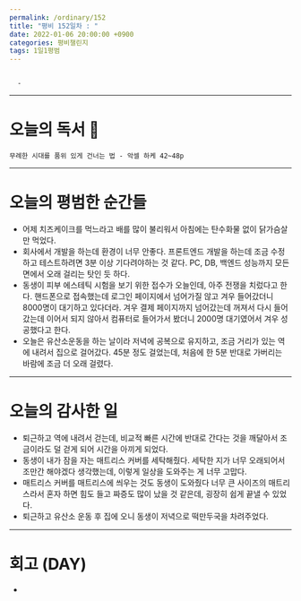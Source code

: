 ```yaml
---
permalink: /ordinary/152
title: "평비 152일차 : "
date: 2022-01-06 20:00:00 +0900
categories: 평비챌린지
tags: 1일1평범
---
```

```

  - 
```

---
# 오늘의 독서 📕
`무례한 시대를 품위 있게 건너는 법 - 악셀 하케 42~48p`  

---
# 오늘의 평범한 순간들
- 어제 치즈케이크를 먹느라고 배를 많이 불리워서 아침에는 탄수화물 없이 닭가슴살만 먹었다.
- 회사에서 개발을 하는데 환경이 너무 안좋다. 프론트엔드 개발을 하는데 조금 수정하고 테스트하려면 3분 이상 기다려야하는 것 같다. PC, DB, 백엔드 성능까지 모든 면에서 오래 걸리는 탓인 듯 하다.
- 동생이 피부 에스테틱 시험을 보기 위한 접수가 오늘인데, 아주 전쟁을 치렀다고 한다. 핸드폰으로 접속했는데 로그인 페이지에서 넘어가질 않고 겨우 들어갔더니 8000명이 대기하고 있다더라. 겨우 결제 페이지까지 넘어갔는데 꺼져서 다시 들어갔는데 이어서 되지 않아서 컴퓨터로 들어가서 봤더니 2000명 대기였어서 겨우 성공했다고 한다.
- 오늘은 유산소운동을 하는 날이라 저녁에 공복으로 유지하고, 조금 거리가 있는 역에 내려서 집으로 걸어갔다. 45분 정도 걸었는데, 처음에 한 5분 반대로 가버리는 바람에 조금 더 오래 걸렸다.

---
# 오늘의 감사한 일
- 퇴근하고 역에 내려서 걷는데, 비교적 빠른 시간에 반대로 간다는 것을 깨달아서 조금이라도 덜 걷게 되어 시간을 아끼게 되었다.
- 동생이 내가 잠을 자는 매트리스 커버를 세탁해줬다. 세탁한 지가 너무 오래되어서 조만간 해야겠다 생각했는데, 이렇게 일상을 도와주는 게 너무 고맙다.
- 매트리스 커버를 매트리스에 씌우는 것도 동생이 도와줬다 너무 큰 사이즈의 매트리스라서 혼자 하면 힘도 들고 짜증도 많이 났을 것 같은데, 굉장히 쉽게 끝낼 수 있었다.
- 퇴근하고 유산소 운동 후 집에 오니 동생이 저녁으로 떡만두국을 차려주었다.

---
# 회고 (DAY)
- 